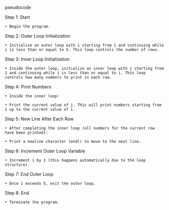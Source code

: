pseudocode

Step 1: Start

    • Begin the program.

Step 2: Outer Loop Initialization

    • Initialize an outer loop with i starting from 1 and continuing while i is less than or equal to 5. This loop controls the number of rows.

Step 3: Inner Loop Initialization

    • Inside the outer loop, initialize an inner loop with j starting from 1 and continuing while j is less than or equal to i. This loop controls how many numbers to print in each row.

Step 4: Print Numbers

    • Inside the inner loop:

    • Print the current value of j. This will print numbers starting from 1 up to the current value of i.

Step 5: New Line After Each Row

    • After completing the inner loop (all numbers for the current row have been printed):

    • Print a newline character (endl) to move to the next line.

Step 6: Increment Outer Loop Variable

    • Increment i by 1 (this happens automatically due to the loop structure).

Step 7: End Outer Loop

    • Once i exceeds 5, exit the outer loop.

Step 8: End

    • Terminate the program.
